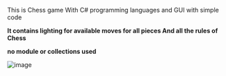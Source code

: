 This is Chess game With C# programming languages and GUI
with simple code

**It contains lighting for available moves for all pieces
And all the rules of Chess**

**no module or collections used**

![image](https://github.com/AbdoViper23/Chess/assets/113295999/2c5f768b-c0bc-4dfd-9c9a-a6a4d529a5cd)
